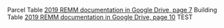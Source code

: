 Parcel Table [2019 REMM documentation in Google Drive, page 7](https://docs.google.com/document/d/1zF3MWmOhru1-82TL6yOfIDP_rhoKDDRYtqSdHP4eJcQ/edit#heading=h.5uc7kp6nogsz)
Building Table [2019 REMM documentation in Google Drive, page 10](https://docs.google.com/document/d/1zF3MWmOhru1-82TL6yOfIDP_rhoKDDRYtqSdHP4eJcQ/edit#heading=h.v4d6vtggbfyl)
TEST